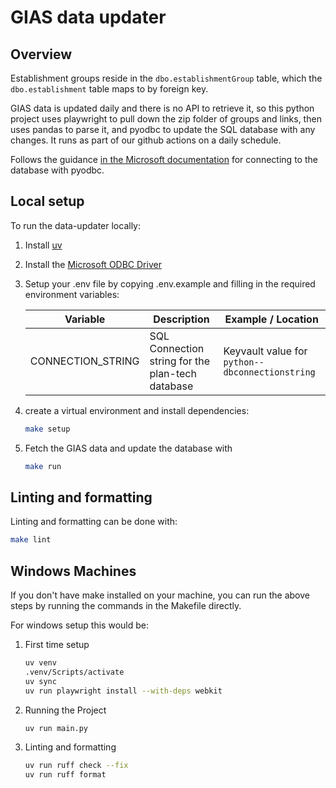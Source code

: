 # GIAS data updater

## Overview 
Establishment groups reside in the `dbo.establishmentGroup` table, which the `dbo.establishment` table maps to by foreign key.

GIAS data is updated daily and there is no API to retrieve it,
so this python project uses playwright to pull down the zip folder of groups and links,
then uses pandas to parse it, and pyodbc to update the SQL database with any changes.
It runs as part of our github actions on a daily schedule.

Follows the guidance [in the Microsoft documentation](https://learn.microsoft.com/en-us/azure/azure-sql/database/azure-sql-python-quickstart?view=azuresql&tabs=windows%2Csql-inter#add-code-to-connect-to-azure-sql-database) for connecting to the database with pyodbc.

## Local setup

To run the data-updater locally:

1. Install [uv](https://github.com/astral-sh/uv)
2. Install the [Microsoft ODBC Driver](https://learn.microsoft.com/en-us/sql/connect/odbc/linux-mac/install-microsoft-odbc-driver-sql-server-macos?view=azuresqldb-current)
3. Setup your .env file by copying .env.example and filling in the required environment variables:

   | Variable          | Description                                      | Example / Location                              |
   |-------------------|--------------------------------------------------|-------------------------------------------------|
   | CONNECTION_STRING | SQL Connection string for the plan-tech database | Keyvault value for `python--dbconnectionstring` |

4. create a virtual environment and install dependencies:
   ```bash
   make setup
   ```
5. Fetch the GIAS data and update the database with
   ```bash
   make run
   ```

## Linting and formatting

Linting and formatting can be done with:

```bash
make lint
```


## Windows Machines

If you don't have make installed on your machine, you can run the above steps by running the commands in the Makefile directly.

For windows setup this would be:

1. First time setup
   ```bash
   uv venv
   .venv/Scripts/activate
   uv sync
   uv run playwright install --with-deps webkit
   ```
2. Running the Project
   ```bash
   uv run main.py
   ```
3. Linting and formatting
   ```bash
   uv run ruff check --fix
   uv run ruff format
   ```

